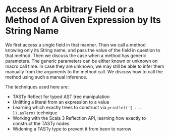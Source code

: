 # Access An Arbitrary Field or a Method of A Given Expression by Its String Name

We first access a single field in that manner. Then we call a method knowing only its String name,
and pass the value of the field in question to that method. Then we discuss the case when a method
has generic parameters. The generic parameters can be either known or unknown on macro call time. In
case they are unknown, we may still be able to infer them manually from the arguments to the method
call. We discuss how to call the method using such a manual inference.

The techniques used here are:

- TASTy Reflect for typed AST tree manipulation
- Unlifting a literal from an expression to a value
- Learning which exactly trees to construct via `println(('{ ... }).asTerm)` technique
- Working with the Scala 3 Reflection API, learning how exactly to construct the TASTy nodes
- Widening a TASTy type to prevent it from been to narrow
